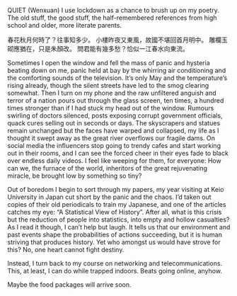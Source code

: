 QUIET (Wenxuan)
I use lockdown as a chance to brush up on my poetry. The old stuff, the good stuff, the half-remembered references from high school and older, more literate parents.

<chinese>春花秋月何時了？往事知多少。</chinese>
<chinese>小樓昨夜又東風，故國不堪回首月明中。</chinese>
<chinese>雕欄玉砌應猶在，只是朱顏改。</chinese>
<chinese>問君能有幾多愁？恰似一江春水向東流。</chinese>

Sometimes I open the window and fell the mass of panic and hysteria beating down on me, panic held at bay by the whirring air conditioning and the comforting sounds of the television. It’s only May and the temperature’s rising already, though the silent streets have led to the smog clearing somewhat. Then I turn on my phone and the raw unfiltered anguish and terror of a nation pours out through the glass screen, ten times, a hundred times stronger than if I had stuck my head out of the window. Rumours swirling of doctors silenced, posts exposing corrupt government officials, quack cures selling out in seconds or days. The skyscrapers and statues remain unchanged but the faces have warped and collapsed, my life as I thought it swept away as the great river overflows our fragile dams. On social media the influencers stop going to trendy cafes and start working out in their rooms, and I can see the forced cheer in their eyes fade to black over endless daily videos. I feel like weeping for them, for everyone: How can we, the furnace of the world, inheritors of the great rejuvenating miracle, be brought low by something so tiny?

Out of boredom I begin to sort through my papers, my year visiting at Keio University in Japan cut short by the panic and the chaos. I’d taken out copies of their old periodicals to train my Japanese, and one of the articles catches my eye: “A Statistical View of History”. After all, what is this crisis but the reduction of people into statistics, into empty and hollow casualties? As I read it though, I can’t help but laugh. It tells us that our environment and past events shape the probabilities of actions succeeding, but it is human striving that produces history. Yet who amongst us would have strove for this? No, one heart cannot fight destiny.

Instead, I turn back to my course on networking and telecommunications. This, at least, I can do while trapped indoors. Beats going online, anyhow. 

Maybe the food packages will arrive soon.

